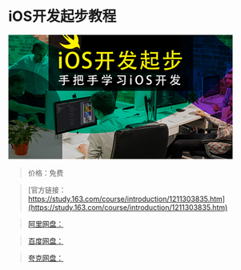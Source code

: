 # iOS开发起步教程

![img](../../../assets/study163/free/2d3ba590dcab42039c800f04d3ed1ab8.png)

> 价格：免费

> [官方链接：https://study.163.com/course/introduction/1211303835.htm](https://study.163.com/course/introduction/1211303835.htm)

> [阿里网盘：]()

> [百度网盘：]()

> [夸克网盘：]()
